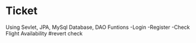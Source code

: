 # Ticket 
Using Sevlet, JPA, MySql Database, DAO
Funtions
-Login
-Register
-Check Flight Availability
#revert check
